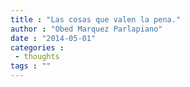 ```yaml
---
title : "Las cosas que valen la pena."
author : "Obed Marquez Parlapiano"
date : "2014-05-01"
categories : 
 - thoughts
tags : ""
---
```



